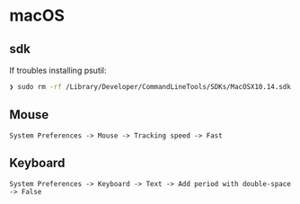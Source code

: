 # macOS

## sdk

If troubles installing psutil:

```sh
❯ sudo rm -rf /Library/Developer/CommandLineTools/SDKs/MacOSX10.14.sdk
```

## Mouse

```text
System Preferences -> Mouse -> Tracking speed -> Fast
```

## Keyboard

```text
System Preferences -> Keyboard -> Text -> Add period with double-space -> False
```
